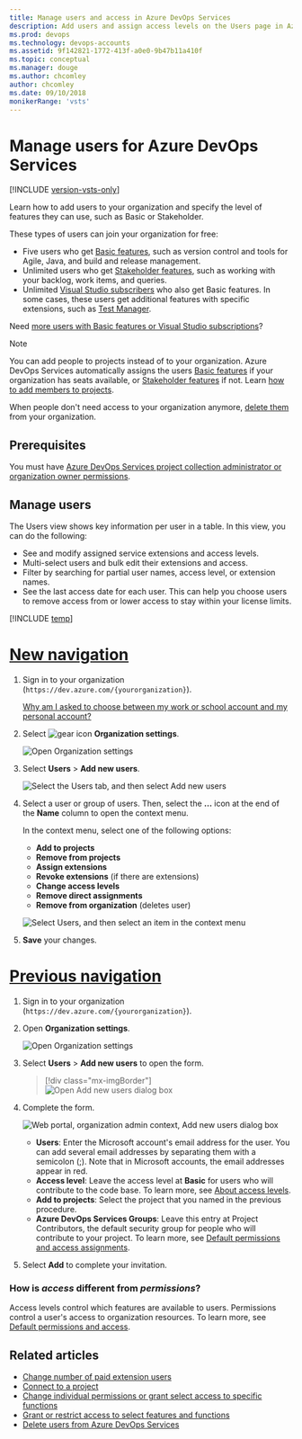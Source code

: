 ```yaml
---
title: Manage users and access in Azure DevOps Services
description: Add users and assign access levels on the Users page in Azure DevOps Services. 
ms.prod: devops
ms.technology: devops-accounts
ms.assetid: 9f142821-1772-413f-a0e0-9b47b11a410f
ms.topic: conceptual
ms.manager: douge
ms.author: chcomley
author: chcomley
ms.date: 09/10/2018
monikerRange: 'vsts'
---
```

# Manage users for Azure DevOps Services

[!INCLUDE [version-vsts-only](../../_shared/version-vsts-only.md)]

Learn how to add users to your organization and specify the level of features they can use, such as Basic or Stakeholder.

These types of users can join your organization for free:

*	Five users who get [Basic features](https://visualstudio.microsoft.com/team-services/compare-features/), such as version control and tools for Agile, Java, and build and release management.
*	Unlimited users who get [Stakeholder features](https://visualstudio.microsoft.com/team-services/compare-features/), such as working with your backlog, work items, and queries.
*	Unlimited [Visual Studio subscribers](https://visualstudio.microsoft.com/team-services/compare-features/) who also get Basic features. In some cases, these users get additional features with specific extensions, such as [Test Manager](https://marketplace.visualstudio.com/items?itemName=ms.vss-testmanager-web). 

Need [more users with Basic features or Visual Studio subscriptions](../billing/buy-basic-access-add-users.md)?

> [!NOTE]
> You can add people to projects instead of to your organization. Azure DevOps Services automatically assigns the users [Basic features](https://visualstudio.microsoft.com/team-services/compare-features/) if your organization has seats available, or [Stakeholder features](https://visualstudio.microsoft.com/team-services/compare-features/) if not. Learn [how to add members to projects](add-team-members-vs.md).
>
> When people don't need access to your organization anymore, [delete them](delete-organization-users.md) from your organization. 

## Prerequisites

You must have [Azure DevOps Services project collection administrator or organization owner permissions](../../organizations/security/set-project-collection-level-permissions.md?toc=/azure/devops/organizations/accounts/toc.json&bc=/azure/devops/organizations/accounts/breadcrumb/toc.json).   


## Manage users

The Users view shows key information per user in a table. In this view, you can do the following:

* See and modify assigned service extensions and access levels.
* Multi-select users and bulk edit their extensions and access.
* Filter by searching for partial user names, access level, or extension names.
* See the last access date for each user. This can help you choose users to remove access from or lower access to stay within your license limits.

[!INCLUDE [temp](../../boards/_shared/new-agile-hubs-feature.md)]

# [New navigation](#tab/new-nav)

1. Sign in to your organization (```https://dev.azure.com/{yourorganization}```).

	[Why am I asked to choose between my work or school account and my personal account?](faq-create-organization.md#ChooseOrgAcctMSAcct)

2. Select ![gear icon](../../_img/icons/gear-icon.png) **Organization settings**.

   ![Open Organization settings](../../_shared/_img/settings/open-admin-settings-vert.png)

3. Select **Users** > **Add new users**.

   ![Select the Users tab, and then select Add new users](_img/_shared/add-new-users.png)

4. Select a user or group of users. Then, select the **...** icon at the end of the **Name** column to open the context menu.

    In the context menu, select one of the following options:

    * **Add to projects**
    * **Remove from projects**
    * **Assign extensions**
    * **Revoke extensions** (if there are extensions)
    * **Change access levels**
    * **Remove direct assignments**
    * **Remove from organization** (deletes user)

    ![Select Users, and then select an item in the context menu](_img/manage-users/manage-users-show-context-menu-vert.png)

5. **Save** your changes.

# [Previous navigation](#tab/previous-nav)
 
1. Sign in to your organization (`https://dev.azure.com/{yourorganization}`).

2. Open **Organization settings**.

   ![Open Organization settings](../../_shared/_img/settings/open-admin-settings-horz-browser.png)

3. Select **Users** > **Add new users** to open the form.

   > [!div class="mx-imgBorder"]  
   >![Open Add new users dialog box](../../user-guide/_img/sign-up/add-new-users.png)

4. Complete the form.

   ![Web portal, organization admin context, Add new users dialog box](../../_shared/_img/add-user-dialog-prev.png)

   * **Users**: Enter the Microsoft account's email address for the user. You can add several email addresses by separating them with a semicolon (;). Note that in Microsoft accounts, the email addresses appear in red.
   * **Access level**: Leave the access level at **Basic** for users who will contribute to the code base. To learn more, see [About access levels](../../organizations/security/access-levels.md).
   * **Add to projects**: Select the project that you named in the previous procedure.
   * **Azure DevOps Services Groups**: Leave this entry at Project Contributors, the default security group for people who will contribute to your project. To learn more, see [Default permissions and access assignments](../../organizations/security/permissions-access.md).

5. Select **Add** to complete your invitation.


### How is *access* different from *permissions*?

Access levels control which features are available to users. Permissions control a user's access to organization resources. To learn more, see [Default permissions and access](../../organizations/security/permissions-access.md). 

## Related articles

- [Change number of paid extension users](../billing/change-number-paid-extension-users.md)
- [Connect to a project](../../organizations/projects/connect-to-projects.md)
- [Change individual permissions or grant select access to specific functions](../../organizations/security/change-individual-permissions.md)
- [Grant or restrict access to select features and functions](../../organizations/security/restrict-access.md)
- [Delete users from Azure DevOps Services](delete-organization-users.md)

